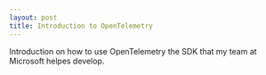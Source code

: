 ```yaml
---
layout: post
title: Introduction to OpenTelemetry
---
```


Introduction on how to use OpenTelemetry the SDK that my team at Microsoft helpes develop.
